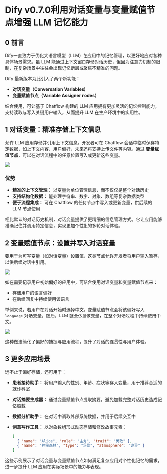 # Dify v0.7.0利用对话变量与变量赋值节点增强 LLM 记忆能力

## 0 前言

Dify一直致力于优化大语言模型（LLM）在应用中的记忆管理，以更好地应对各种具体场景需求。虽 LLM 能通过上下文窗口存储对话历史，但因为注意力机制的限制，在复杂场景中往往会出现记忆断层或聚焦不精准的问题。

Dify 最新版本为此引入了两个新功能：

- **对话变量（Conversation Variables）** 
- **变量赋值节点（Variable Assigner nodes）**

结合使用，可让基于 Chatflow 构建的 LLM 应用拥有更加灵活的记忆控制能力，支持读取与写入关键用户输入，从而提升 LLM 在生产环境中的实用性。

## 1 对话变量：精准存储上下文信息

允许 LLM 应用存储并引用上下文信息。开发者可在 Chatflow 会话中临时保存特定数据，如上下文内容、用户偏好，未来还将支持上传文件等内容。通过 **变量赋值节点**，可以在对话流程中的任意位置写入或更新这些变量。

![](https://framerusercontent.com/images/1g1h1dXMj3bbNDJuZsNJuiMQM.png)

### 优势

- **精准的上下文管理：** 以变量为单位管理信息，而不仅仅是整个对话历史
- **支持结构化数据：** 能处理字符串、数字、对象、数组等复杂数据类型
- **便于流程集成：** 可在 Chatflow 的任何节点中写入或更新变量，供后续的 LLM 节点使用

相比默认的对话历史机制，对话变量提供了更精细的信息管理方式。它让应用能够准确记住并调用特定信息，实现更加个性化的多轮对话体验。

## 2 变量赋值节点：设置并写入对话变量

要用于为可写变量（如对话变量）设置值。这类节点允许开发者将用户输入暂存，以供后续对话中引用。

![](https://framerusercontent.com/images/pK0I2CwviMO3FH5hBBOHbXKE8y8.png)

如在需要记录用户初始偏好的应用中，可结合使用对话变量和变量赋值节点来：

- 存储用户的语言偏好
- 在后续回复中持续使用该语言

举例来说，若用户在对话开始时选择中文，变量赋值节点会将该偏好写入 `language` 对话变量。随后，LLM 就会依据该变量，在整个对话过程中持续使用中文。

![](https://framerusercontent.com/images/iMhO0gdxvGAVyhT4ho0sYtid9M.png)

这种做法简化了偏好的捕捉与应用流程，提升了对话的连贯性与用户体验。

## 3 更多应用场景

远不止于偏好存储，还可用于：

- **患者接待助手：** 将用户输入的性别、年龄、症状等存入变量，用于推荐合适的就诊科室

- **对话摘要生成器：** 通过变量赋值节点提取摘要，避免加载完整对话历史造成记忆超载

- **数据分析助手：** 在对话中调取外部系统数据，并用于后续交互中

- **创意写作工具：** 以对象数组形式动态存储和修改故事元素：

  ```json
  [
    { "name": "Alice", "role": "主角", "trait": "勇敢" },
    { "name": "神秘森林", "type": "场景", "atmosphere": "诡异" }
  ]
  ```

这些示例展示了对话变量与变量赋值节点如何满足复杂应用对个性化记忆的需求，进一步提升 LLM 应用在实际场景中的能力与表现。